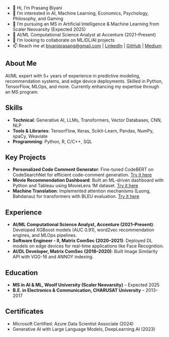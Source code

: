 - 👋 Hi, I’m Prasang Biyani
- 👀 I’m interested in AI, Machine Learning, Economics, Psychology, Philosophy, and Gaming
- 🌱 I’m pursuing an MS in Artificial Intelligence & Machine Learning from Scaler Neovarsity (Expected 2025)
- 💼 AI/ML Computational Science Analyst at Accenture (2021–Present)
- 💞️ I’m looking to collaborate on ML/DL/AI projects
- 📫 Reach me at biyaniprasang@gmail.com | [LinkedIn](https://www.linkedin.com/in/prasangbiyani) | [GitHub](https://github.com/prasangg) | [Medium](https://medium.com/@biyaniprasang)

## About Me
AI/ML expert with 5+ years of experience in predictive modeling, recommendation systems, and edge device deployments. Skilled in Python, TensorFlow, MLOps, and more. Currently enhancing my expertise through an MS program.

## Skills
- **Technical**: Generative AI, LLMs, Transformers, Vector Databases, CNN, NLP
- **Tools & Libraries**: TensorFlow, Keras, Scikit-Learn, Pandas, NumPy, spaCy, Weaviate
- **Programming**: Python, R, C/C++, SQL

## Key Projects
- **Personalized Code Comment Generator**: Fine-tuned CodeBERT on CodeSearchNet for efficient code-comment generation. [Try it here]()
- **Movie Recommendation Dashboard**: Built an ML-driven dashboard with Python and Tableau using MovieLens 1M dataset. [Try it here]()
- **Machine Translation**: Implemented attention mechanisms (Luong, Bahdanau) for transformers with BLEU evaluation. [Try it here]()

## Experience
- **AI/ML Computational Science Analyst, Accenture (2021–Present)**: Developed XGBoost models (AUC 0.91), word2vec recommendation engines, and MLOps pipelines.
- **Software Engineer - II, Matrix ComSec (2020–2021)**: Deployed DL models on edge devices for real-time applications like Face Recognition.
- **AI/DL Developer, Matrix ComSec (2018–2020)**: Built Image Similarity API with VGG-16 and ANNOY indexing.

## Education
- **MS in AI & ML, Woolf University (Scaler Neovarsity)** – Expected 2025
- **B.E. in Electronics & Communication, CHARUSAT University** – 2013–2017

## Certificates
- Microsoft Certified: Azure Data Scientist Associate (2024)
- Generative AI with Large Language Models, DeepLearning.AI (2023)
